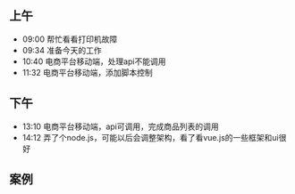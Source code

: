 ## 上午
* 09:00 帮忙看看打印机故障
* 09:34 准备今天的工作
* 10:40 电商平台移动端，处理api不能调用
* 11:32 电商平台移动端，添加脚本控制
## 下午
* 13:10 电商平台移动端，api可调用，完成商品列表的调用
* 14:12 弄了个node.js，可能以后会调整架构，看了看vue.js的一些框架和ui很好
## 案例
